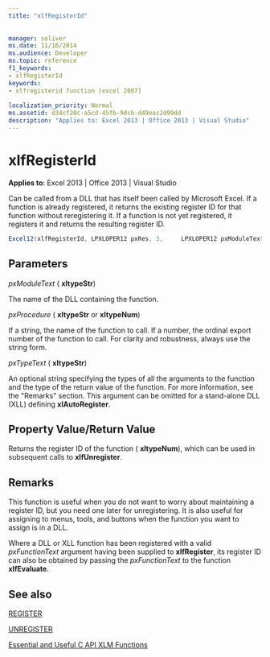 ```yaml
---
title: "xlfRegisterId"
 
 
manager: soliver
ms.date: 11/16/2014
ms.audience: Developer
ms.topic: reference
f1_keywords:
- xlfRegisterId
keywords:
- xlfregisterid function [excel 2007]
 
localization_priority: Normal
ms.assetid: d34cf20c-a5cd-45fb-9dcb-d49eac2d99dd
description: "Applies to: Excel 2013 | Office 2013 | Visual Studio"
---
```


# xlfRegisterId

 **Applies to**: Excel 2013 | Office 2013 | Visual Studio 
  
Can be called from a DLL that has itself been called by Microsoft Excel. If a function is already registered, it returns the existing register ID for that function without reregistering it. If a function is not yet registered, it registers it and returns the resulting register ID.
  
```cs
Excel12(xlfRegisterId, LPXLOPER12 pxRes, 3,     LPXLOPER12 pxModuleText, LPXLOPER12 pxProcedure, LPXLOPER12 pxTypeText);
```

## Parameters

 _pxModuleText_ ( **xltypeStr**)
  
The name of the DLL containing the function.
  
 _pxProcedure_ ( **xltypeStr** or **xltypeNum**)
  
If a string, the name of the function to call. If a number, the ordinal export number of the function to call. For clarity and robustness, always use the string form.
  
 _pxTypeText_ ( **xltypeStr**)
  
An optional string specifying the types of all the arguments to the function and the type of the return value of the function. For more information, see the "Remarks" section. This argument can be omitted for a stand-alone DLL (XLL) defining **xlAutoRegister**.
  
## Property Value/Return Value

Returns the register ID of the function ( **xltypeNum**), which can be used in subsequent calls to **xlfUnregister**.
  
## Remarks

This function is useful when you do not want to worry about maintaining a register ID, but you need one later for unregistering. It is also useful for assigning to menus, tools, and buttons when the function you want to assign is in a DLL.
  
Where a DLL or XLL function has been registered with a valid  _pxFunctionText_ argument having been supplied to **xlfRegister**, its register ID can also be obtained by passing the  _pxFunctionText_ to the function **xlfEvaluate**.
  
## See also



[REGISTER](xlfregister-form-1.md)
  
[UNREGISTER](xlfunregister-form-1.md)


[Essential and Useful C API XLM Functions](essential-and-useful-c-api-xlm-functions.md)

